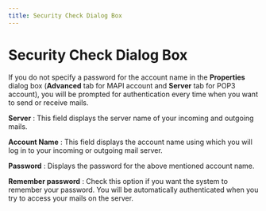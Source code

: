 ```yaml
---
title: Security Check Dialog Box
---
```


# Security Check Dialog Box


If you do not specify a password for the account name in the **Properties**  dialog box (**Advanced**  tab for MAPI account and **Server**  tab for POP3 account), you will be prompted for authentication every time  when you want to send or receive mails.


**Server**
: This field displays the server name of your incoming  and outgoing mails.


**Account Name**
: This field displays the account name using which  you will log in to your incoming or outgoing mail server.


**Password**
: Displays the password for the above mentioned account  name.


**Remember password**
: Check this option if you want the system to remember  your password. You will be automatically authenticated when you try to  access your mails on the server.
